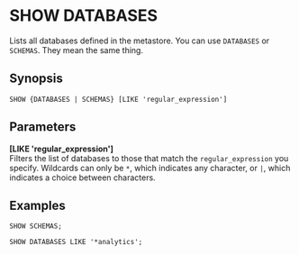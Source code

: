 # SHOW DATABASES<a name="show-databases"></a>

Lists all databases defined in the metastore\. You can use `DATABASES` or `SCHEMAS`\. They mean the same thing\.

## Synopsis<a name="synopsis"></a>

```
SHOW {DATABASES | SCHEMAS} [LIKE 'regular_expression']
```

## Parameters<a name="parameters"></a>

**\[LIKE 'regular\_expression'\]**  
Filters the list of databases to those that match the `regular_expression` you specify\. Wildcards can only be `*`, which indicates any character, or `|`, which indicates a choice between characters\.

## Examples<a name="examples"></a>

```
SHOW SCHEMAS;
```

```
SHOW DATABASES LIKE '*analytics';
```
